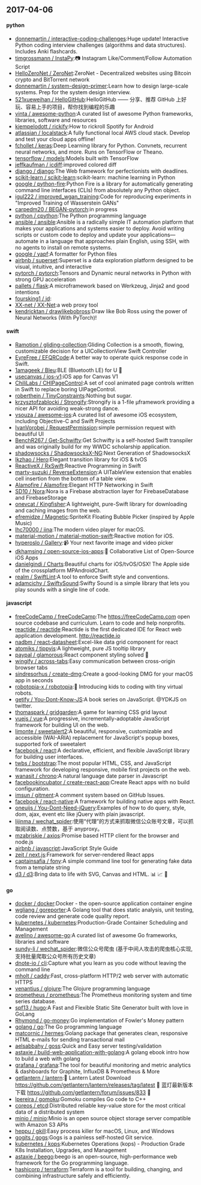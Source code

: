 ## 2017-04-06

#### python
* [donnemartin / interactive-coding-challenges](https://github.com/donnemartin/interactive-coding-challenges):Huge update! Interactive Python coding interview challenges (algorithms and data structures). Includes Anki flashcards.
* [timgrossmann / InstaPy](https://github.com/timgrossmann/InstaPy):📷 Instagram Like/Comment/Follow Automation Script
* [HelloZeroNet / ZeroNet](https://github.com/HelloZeroNet/ZeroNet):ZeroNet - Decentralized websites using Bitcoin crypto and BitTorrent network
* [donnemartin / system-design-primer](https://github.com/donnemartin/system-design-primer):Learn how to design large-scale systems. Prep for the system design interview.
* [521xueweihan / HelloGitHub](https://github.com/521xueweihan/HelloGitHub):HelloGitHub —— 分享、推荐 GitHub 上好玩、容易上手的项目，帮你找到编程的乐趣
* [vinta / awesome-python](https://github.com/vinta/awesome-python):A curated list of awesome Python frameworks, libraries, software and resources
* [kjempelodott / rickify](https://github.com/kjempelodott/rickify):How to rickroll Spotify for Android
* [atlassian / localstack](https://github.com/atlassian/localstack):A fully functional local AWS cloud stack. Develop and test your cloud apps offline!
* [fchollet / keras](https://github.com/fchollet/keras):Deep Learning library for Python. Convnets, recurrent neural networks, and more. Runs on TensorFlow or Theano.
* [tensorflow / models](https://github.com/tensorflow/models):Models built with TensorFlow
* [jeffkaufman / icdiff](https://github.com/jeffkaufman/icdiff):improved colored diff
* [django / django](https://github.com/django/django):The Web framework for perfectionists with deadlines.
* [scikit-learn / scikit-learn](https://github.com/scikit-learn/scikit-learn):scikit-learn: machine learning in Python
* [google / python-fire](https://github.com/google/python-fire):Python Fire is a library for automatically generating command line interfaces (CLIs) from absolutely any Python object.
* [igul222 / improved_wgan_training](https://github.com/igul222/improved_wgan_training):Code for reproducing experiments in "Improved Training of Wasserstein GANs"
* [carpedm20 / BEGAN-pytorch](https://github.com/carpedm20/BEGAN-pytorch):in progress
* [python / cpython](https://github.com/python/cpython):The Python programming language
* [ansible / ansible](https://github.com/ansible/ansible):Ansible is a radically simple IT automation platform that makes your applications and systems easier to deploy. Avoid writing scripts or custom code to deploy and update your applications— automate in a language that approaches plain English, using SSH, with no agents to install on remote systems.
* [google / yapf](https://github.com/google/yapf):A formatter for Python files
* [airbnb / superset](https://github.com/airbnb/superset):Superset is a data exploration platform designed to be visual, intuitive, and interactive
* [pytorch / pytorch](https://github.com/pytorch/pytorch):Tensors and Dynamic neural networks in Python with strong GPU acceleration
* [pallets / flask](https://github.com/pallets/flask):A microframework based on Werkzeug, Jinja2 and good intentions
* [foursking1 / jd](https://github.com/foursking1/jd):
* [XX-net / XX-Net](https://github.com/XX-net/XX-Net):a web proxy tool
* [kendricktan / drawlikebobross](https://github.com/kendricktan/drawlikebobross):Draw like Bob Ross using the power of Neural Networks (With PyTorch)!

#### swift
* [Ramotion / gliding-collection](https://github.com/Ramotion/gliding-collection):Gliding Collection is a smooth, flowing, customizable decision for a UICollectionView Swift Controller
* [EyreFree / EFQRCode](https://github.com/EyreFree/EFQRCode):A better way to operate quick response code in Swift.
* [1amageek / Bleu](https://github.com/1amageek/Bleu):BLE (Bluetooth LE) for U 🎁
* [usecanvas / ios-v1](https://github.com/usecanvas/ios-v1):iOS app for Canvas V1
* [ChiliLabs / CHIPageControl](https://github.com/ChiliLabs/CHIPageControl):A set of cool animated page controls written in Swift to replace boring UIPageControl.
* [roberthein / TinyConstraints](https://github.com/roberthein/TinyConstraints):Nothing but sugar.
* [krzysztofzablocki / Strongify](https://github.com/krzysztofzablocki/Strongify):Strongify is a 1-file µframework providing a nicer API for avoiding weak-strong dance.
* [vsouza / awesome-ios](https://github.com/vsouza/awesome-ios):A curated list of awesome iOS ecosystem, including Objective-C and Swift Projects
* [IvanVorobei / RequestPermission](https://github.com/IvanVorobei/RequestPermission):simple permission request with beautiful UI
* [BenchR267 / Get-Schwifty](https://github.com/BenchR267/Get-Schwifty):Get Schwifty is a self-hosted Swift transpiler and was originally build for my WWDC scholarship application.
* [shadowsocks / ShadowsocksX-NG](https://github.com/shadowsocks/ShadowsocksX-NG):Next Generation of ShadowsocksX
* [lkzhao / Hero](https://github.com/lkzhao/Hero):Elegant transition library for iOS & tvOS
* [ReactiveX / RxSwift](https://github.com/ReactiveX/RxSwift):Reactive Programming in Swift
* [marty-suzuki / ReverseExtension](https://github.com/marty-suzuki/ReverseExtension):A UITableView extension that enables cell insertion from the bottom of a table view.
* [Alamofire / Alamofire](https://github.com/Alamofire/Alamofire):Elegant HTTP Networking in Swift
* [SD10 / Nora](https://github.com/SD10/Nora):Nora is a Firebase abstraction layer for FirebaseDatabase and FirebaseStorage
* [onevcat / Kingfisher](https://github.com/onevcat/Kingfisher):A lightweight, pure-Swift library for downloading and caching images from the web.
* [efremidze / Magnetic](https://github.com/efremidze/Magnetic):SpriteKit Floating Bubble Picker (inspired by Apple Music)
* [lhc70000 / iina](https://github.com/lhc70000/iina):The modern video player for macOS.
* [material-motion / material-motion-swift](https://github.com/material-motion/material-motion-swift):Reactive motion for iOS.
* [hyperoslo / Gallery](https://github.com/hyperoslo/Gallery):📹 Your next favorite image and video picker
* [dkhamsing / open-source-ios-apps](https://github.com/dkhamsing/open-source-ios-apps):📱 Collaborative List of Open-Source iOS Apps
* [danielgindi / Charts](https://github.com/danielgindi/Charts):Beautiful charts for iOS/tvOS/OSX! The Apple side of the crossplatform MPAndroidChart.
* [realm / SwiftLint](https://github.com/realm/SwiftLint):A tool to enforce Swift style and conventions.
* [adamcichy / SwiftySound](https://github.com/adamcichy/SwiftySound):Swifty Sound is a simple library that lets you play sounds with a single line of code.

#### javascript
* [freeCodeCamp / freeCodeCamp](https://github.com/freeCodeCamp/freeCodeCamp):The https://freeCodeCamp.com open source codebase and curriculum. Learn to code and help nonprofits.
* [reactide / reactide](https://github.com/reactide/reactide):Reactide is the first dedicated IDE for React web application development. http://reactide.io
* [nadbm / react-datasheet](https://github.com/nadbm/react-datasheet):Excel-like data grid component for react
* [atomiks / tippyjs](https://github.com/atomiks/tippyjs):A lightweight, pure JS tooltip library
* [paypal / glamorous](https://github.com/paypal/glamorous):React component styling solved 💄
* [wingify / across-tabs](https://github.com/wingify/across-tabs):Easy communication between cross-origin browser tabs
* [sindresorhus / create-dmg](https://github.com/sindresorhus/create-dmg):Create a good-looking DMG for your macOS app in seconds
* [robotopia-x / robotopia](https://github.com/robotopia-x/robotopia):🤖 Introducing kids to coding with tiny virtual robots.
* [getify / You-Dont-Know-JS](https://github.com/getify/You-Dont-Know-JS):A book series on JavaScript. @YDKJS on twitter.
* [thomaspark / gridgarden](https://github.com/thomaspark/gridgarden):A game for learning CSS grid layout
* [vuejs / vue](https://github.com/vuejs/vue):A progressive, incrementally-adoptable JavaScript framework for building UI on the web.
* [limonte / sweetalert2](https://github.com/limonte/sweetalert2):A beautiful, responsive, customizable and accessible (WAI-ARIA) replacement for JavaScript's popup boxes, supported fork of sweetalert
* [facebook / react](https://github.com/facebook/react):A declarative, efficient, and flexible JavaScript library for building user interfaces.
* [twbs / bootstrap](https://github.com/twbs/bootstrap):The most popular HTML, CSS, and JavaScript framework for developing responsive, mobile first projects on the web.
* [wanasit / chrono](https://github.com/wanasit/chrono):A natural language date parser in Javascript
* [facebookincubator / create-react-app](https://github.com/facebookincubator/create-react-app):Create React apps with no build configuration.
* [imsun / gitment](https://github.com/imsun/gitment):A comment system based on GitHub Issues.
* [facebook / react-native](https://github.com/facebook/react-native):A framework for building native apps with React.
* [oneuijs / You-Dont-Need-jQuery](https://github.com/oneuijs/You-Dont-Need-jQuery):Examples of how to do query, style, dom, ajax, event etc like jQuery with plain javascript.
* [lijinma / wechat_spider](https://github.com/lijinma/wechat_spider):使用“代理”的方式来抓取微信公众账号文章，可以抓取阅读数、点赞数，基于 anyproxy。
* [mzabriskie / axios](https://github.com/mzabriskie/axios):Promise based HTTP client for the browser and node.js
* [airbnb / javascript](https://github.com/airbnb/javascript):JavaScript Style Guide
* [zeit / next.js](https://github.com/zeit/next.js):Framework for server-rendered React apps
* [captainsafia / fony](https://github.com/captainsafia/fony):A simple command line tool for generating fake data from a template string
* [d3 / d3](https://github.com/d3/d3):Bring data to life with SVG, Canvas and HTML. 📊 📈 🎉

#### go
* [docker / docker](https://github.com/docker/docker):Docker - the open-source application container engine
* [wgliang / goreporter](https://github.com/wgliang/goreporter):A Golang tool that does static analysis, unit testing, code review and generate code quality report.
* [kubernetes / kubernetes](https://github.com/kubernetes/kubernetes):Production-Grade Container Scheduling and Management
* [avelino / awesome-go](https://github.com/avelino/awesome-go):A curated list of awesome Go frameworks, libraries and software
* [sundy-li / wechat_spider](https://github.com/sundy-li/wechat_spider):微信公众号爬虫 (基于中间人攻击的爬虫核心实现,支持批量爬取公众号所有历史文章)
* [dnote-io / cli](https://github.com/dnote-io/cli):Capture what you learn as you code without leaving the command line
* [mholt / caddy](https://github.com/mholt/caddy):Fast, cross-platform HTTP/2 web server with automatic HTTPS
* [venantius / glojure](https://github.com/venantius/glojure):The Glojure programming language
* [prometheus / prometheus](https://github.com/prometheus/prometheus):The Prometheus monitoring system and time series database.
* [spf13 / hugo](https://github.com/spf13/hugo):A Fast and Flexible Static Site Generator built with love in GoLang
* [Rhymond / go-money](https://github.com/Rhymond/go-money):Go implementation of Fowler's Money pattern
* [golang / go](https://github.com/golang/go):The Go programming language
* [matcornic / hermes](https://github.com/matcornic/hermes):Golang package that generates clean, responsive HTML e-mails for sending transactional mail
* [aelsabbahy / goss](https://github.com/aelsabbahy/goss):Quick and Easy server testing/validation
* [astaxie / build-web-application-with-golang](https://github.com/astaxie/build-web-application-with-golang):A golang ebook intro how to build a web with golang
* [grafana / grafana](https://github.com/grafana/grafana):The tool for beautiful monitoring and metric analytics & dashboards for Graphite, InfluxDB & Prometheus & More
* [getlantern / lantern](https://github.com/getlantern/lantern):🔴 Lantern Latest Download https://github.com/getlantern/lantern/releases/tag/latest 🔴 蓝灯最新版本下载 https://github.com/getlantern/forum/issues/833 🔴
* [lpereira / gomoku](https://github.com/lpereira/gomoku):Gomoku compiles Go code to C++
* [coreos / etcd](https://github.com/coreos/etcd):Distributed reliable key-value store for the most critical data of a distributed system
* [minio / minio](https://github.com/minio/minio):Minio is an open source object storage server compatible with Amazon S3 APIs
* [heppu / gkill](https://github.com/heppu/gkill):Easy process killer for macOS, Linux, and Windows
* [gogits / gogs](https://github.com/gogits/gogs):Gogs is a painless self-hosted Git service.
* [kubernetes / kops](https://github.com/kubernetes/kops):Kubernetes Operations (kops) - Production Grade K8s Installation, Upgrades, and Management
* [astaxie / beego](https://github.com/astaxie/beego):beego is an open-source, high-performance web framework for the Go programming language.
* [hashicorp / terraform](https://github.com/hashicorp/terraform):Terraform is a tool for building, changing, and combining infrastructure safely and efficiently.
